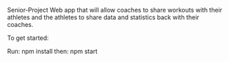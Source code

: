Senior-Project
Web app that will allow coaches to share workouts with their athletes and the athletes to share data and statistics back with their coaches.

To get started: 

Run: npm install
then: npm start
